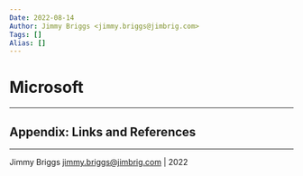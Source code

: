 ```yaml
---
Date: 2022-08-14
Author: Jimmy Briggs <jimmy.briggs@jimbrig.com>
Tags: []
Alias: []
---
```


# Microsoft

***

## Appendix: Links and References

***

Jimmy Briggs <jimmy.briggs@jimbrig.com> | 2022